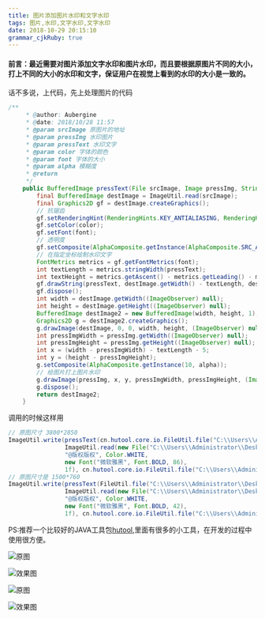 ```yaml
---
title: 图片添加图片水印和文字水印
tags: 图片,水印,文字水印,文字水印
date: 2018-10-29 20:15:10
grammar_cjkRuby: true
---
```


#### 前言：最近需要对图片添加文字水印和图片水印，而且要根据原图片不同的大小，打上不同的大小的水印和文字，保证用户在视觉上看到的水印的大小是一致的。

话不多说，上代码，先上处理图片的代码
``` java
/**
     * @author: Aubergine
     * @date: 2018/10/28 11:57
     * @param srcImage 原图片的地址
     * @param pressImg 水印图片
     * @param pressText 水印文字
     * @param color 字体的颜色
     * @param font 字体的大小
     * @param alpha 模糊度
     * @return
     */
    public BufferedImage pressText(File srcImage, Image pressImg, String pressText, Color color, Font font, float alpha) {
        final BufferedImage destImage = ImageUtil.read(srcImage);
        final Graphics2D gf = destImage.createGraphics();
        // 抗锯齿
        gf.setRenderingHint(RenderingHints.KEY_ANTIALIASING, RenderingHints.VALUE_ANTIALIAS_ON);
        gf.setColor(color);
        gf.setFont(font);
        // 透明度
        gf.setComposite(AlphaComposite.getInstance(AlphaComposite.SRC_ATOP, alpha));
        // 在指定坐标绘制水印文字
        FontMetrics metrics = gf.getFontMetrics(font);
        int textLength = metrics.stringWidth(pressText);
        int textHeight = metrics.getAscent() - metrics.getLeading() - metrics.getDescent();
        gf.drawString(pressText, destImage.getWidth() - textLength, destImage.getHeight() - (textHeight / 2));
        gf.dispose();
        int width = destImage.getWidth((ImageObserver) null);
        int height = destImage.getHeight((ImageObserver) null);
        BufferedImage destImage2 = new BufferedImage(width, height, 1);
        Graphics2D g = destImage2.createGraphics();
        g.drawImage(destImage, 0, 0, width, height, (ImageObserver) null);
        int pressImgWidth = pressImg.getWidth((ImageObserver) null);
        int pressImgHeight = pressImg.getHeight((ImageObserver) null);
        int x = (width - pressImgWidth) - textLength - 5;
        int y = (height - pressImgHeight);
        g.setComposite(AlphaComposite.getInstance(10, alpha));
        // 给图片打上图片水印
        g.drawImage(pressImg, x, y, pressImgWidth, pressImgHeight, (ImageObserver) null);
        g.dispose();
        return destImage2;
    }
```
调用的时候这样用

``` java
// 原图尺寸 3800*2850
ImageUtil.write(pressText(cn.hutool.core.io.FileUtil.file("C:\\Users\\Administrator\\Desktop\\1-3800-2850.jpg"),
                ImageUtil.read(new File("C:\\Users\\Administrator\\Desktop\\newlog\\116_116.png")),
                "@版权版权", Color.WHITE,
                new Font("微软雅黑", Font.BOLD, 86),
                1f), cn.hutool.core.io.FileUtil.file("C:\\Users\\Administrator\\Desktop\\1-3800-2850-r.jpg"));
// 原图尺寸是 1500*760
ImageUtil.write(pressText(FileUtil.file("C:\\Users\\Administrator\\Desktop\\1-1500-760.jpg"),
                ImageUtil.read(new File("C:\\Users\\Administrator\\Desktop\\newlog\\58_58.png")),
                "@版权版权", Color.WHITE,
                new Font("微软雅黑", Font.BOLD, 42),
                1f), cn.hutool.core.io.FileUtil.file("C:\\Users\\Administrator\\Desktop\\1-1500-760-r.jpg"));

```
PS:推荐一个比较好的JAVA工具包[hutool][1],里面有很多的小工具，在开发的过程中使用很方便。

![原图][2]

![效果图][3]

 ![原图][4]
 
 ![效果图][5]


  [1]: http://hutool.mydoc.io/
  [2]: http://ov138d8j2.bkt.clouddn.com/2018/11/1/1-3800-2850.jpg "3800*2850原图"
  [3]: http://ov138d8j2.bkt.clouddn.com/2018/11/1/1-3800-2850-r.jpg "3800*2850水印图片"
  [4]: http://ov138d8j2.bkt.clouddn.com/2018/11/1/1-1500-760.jpg "1500*760原图"
  [5]: http://ov138d8j2.bkt.clouddn.com/2018/11/1/1-1500-760-r.jpg "1500*760效果图"